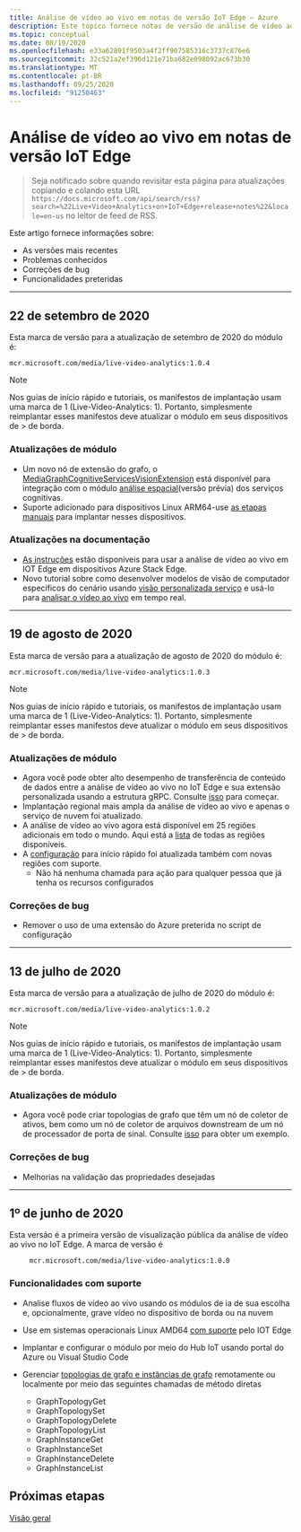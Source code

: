 ```yaml
---
title: Análise de vídeo ao vivo em notas de versão IoT Edge – Azure
description: Este tópico fornece notas de versão de análise de vídeo ao vivo sobre versões IoT Edge, melhorias, correções de bugs e problemas conhecidos.
ms.topic: conceptual
ms.date: 08/19/2020
ms.openlocfilehash: e33a62891f9503a4f2ff907585316c3737c876e6
ms.sourcegitcommit: 32c521a2ef396d121e71ba682e098092ac673b30
ms.translationtype: MT
ms.contentlocale: pt-BR
ms.lasthandoff: 09/25/2020
ms.locfileid: "91250463"
---
```

# <a name="live-video-analytics-on-iot-edge-release-notes"></a>Análise de vídeo ao vivo em notas de versão IoT Edge

>Seja notificado sobre quando revisitar esta página para atualizações copiando e colando esta URL `https://docs.microsoft.com/api/search/rss?search=%22Live+Video+Analytics+on+IoT+Edge+release+notes%22&locale=en-us` no leitor de feed de RSS.

Este artigo fornece informações sobre:

* As versões mais recentes
* Problemas conhecidos
* Correções de bug
* Funcionalidades preteridas

<hr width=100%>

## <a name="september-22-2020"></a>22 de setembro de 2020

Esta marca de versão para a atualização de setembro de 2020 do módulo é:

```
mcr.microsoft.com/media/live-video-analytics:1.0.4
```

> [!NOTE]
> Nos guias de início rápido e tutoriais, os manifestos de implantação usam uma marca de 1 (Live-Video-Analytics: 1). Portanto, simplesmente reimplantar esses manifestos deve atualizar o módulo em seus dispositivos de > de borda.

### <a name="module-updates"></a>Atualizações de módulo

* Um novo nó de extensão do grafo, o [MediaGraphCognitiveServicesVisionExtension](spatial-analysis-tutorial.md) está disponível para integração com o módulo [análise espacial](https://docs.microsoft.com/legal/cognitive-services/computer-vision/intro-to-spatial-analysis-public-preview)(versão prévia) dos serviços cognitivas.
* Suporte adicionado para dispositivos Linux ARM64-use [as etapas manuais](deploy-iot-edge-device.md) para implantar nesses dispositivos.

### <a name="documentation-updates"></a>Atualizações na documentação

* [As instruções](deploy-azure-stack-edge-how-to.md) estão disponíveis para usar a análise de vídeo ao vivo em IOT Edge em dispositivos Azure Stack Edge.
* Novo tutorial sobre como desenvolver modelos de visão de computador específicos do cenário usando [visão personalizada serviço](https://azure.microsoft.com/services/cognitive-services/custom-vision-service/) e usá-lo para [analisar o vídeo ao vivo](custom-vision-tutorial.md) em tempo real.

<hr width=100%>

## <a name="august-19-2020"></a>19 de agosto de 2020

Esta marca de versão para a atualização de agosto de 2020 do módulo é:

```
mcr.microsoft.com/media/live-video-analytics:1.0.3
```

> [!NOTE]
> Nos guias de início rápido e tutoriais, os manifestos de implantação usam uma marca de 1 (Live-Video-Analytics: 1). Portanto, simplesmente reimplantar esses manifestos deve atualizar o módulo em seus dispositivos de > de borda.

### <a name="module-updates"></a>Atualizações de módulo

* Agora você pode obter alto desempenho de transferência de conteúdo de dados entre a análise de vídeo ao vivo no IoT Edge e sua extensão personalizada usando a estrutura gRPC. Consulte [isso](analyze-live-video-use-your-grpc-model-quickstart.md) para começar.
* Implantação regional mais ampla da análise de vídeo ao vivo e apenas o serviço de nuvem foi atualizado.  
* A análise de vídeo ao vivo agora está disponível em 25 regiões adicionais em todo o mundo. Aqui está a [lista](https://azure.microsoft.com/global-infrastructure/services/?products=media-services) de todas as regiões disponíveis.  
* A [configuração](https://aka.ms/lva-edge/setup-resources-for-samples) para início rápido foi atualizada também com novas regiões com suporte.
    * Não há nenhuma chamada para ação para qualquer pessoa que já tenha os recursos configurados

### <a name="bug-fixes"></a>Correções de bug 

* Remover o uso de uma extensão do Azure preterida no script de configuração

<hr width=100%>

## <a name="july-13-2020"></a>13 de julho de 2020

Esta marca de versão para a atualização de julho de 2020 do módulo é:

```
mcr.microsoft.com/media/live-video-analytics:1.0.2
```

> [!NOTE]
> Nos guias de início rápido e tutoriais, os manifestos de implantação usam uma marca de 1 (Live-Video-Analytics: 1). Portanto, simplesmente reimplantar esses manifestos deve atualizar o módulo em seus dispositivos de > de borda.

### <a name="module-updates"></a>Atualizações de módulo

* Agora você pode criar topologias de grafo que têm um nó de coletor de ativos, bem como um nó de coletor de arquivos downstream de um nó de processador de porta de sinal. Consulte [isso](https://github.com/Azure/live-video-analytics/tree/master/MediaGraph/topologies/evr-motion-assets-files) para obter um exemplo.

### <a name="bug-fixes"></a>Correções de bug

* Melhorias na validação das propriedades desejadas

<hr width=100%>

## <a name="june-1-2020"></a>1º de junho de 2020

Esta versão é a primeira versão de visualização pública da análise de vídeo ao vivo no IoT Edge. A marca de versão é

```
     mcr.microsoft.com/media/live-video-analytics:1.0.0
```

### <a name="supported-functionalities"></a>Funcionalidades com suporte

* Analise fluxos de vídeo ao vivo usando os módulos de ia de sua escolha e, opcionalmente, grave vídeo no dispositivo de borda ou na nuvem
* Use em sistemas operacionais Linux AMD64 [com suporte](../../iot-edge/support.md) pelo IOT Edge
* Implantar e configurar o módulo por meio do Hub IoT usando portal do Azure ou Visual Studio Code
* Gerenciar [topologias de grafo e instâncias de grafo](media-graph-concept.md#media-graph-topologies-and-instances) remotamente ou localmente por meio das seguintes chamadas de método diretas

    *   GraphTopologyGet
    *   GraphTopologySet
    *   GraphTopologyDelete
    *   GraphTopologyList
    *   GraphInstanceGet
    *   GraphInstanceSet
    *   GraphInstanceDelete
    *   GraphInstanceList

## <a name="next-steps"></a>Próximas etapas

[Visão geral](overview.md)
